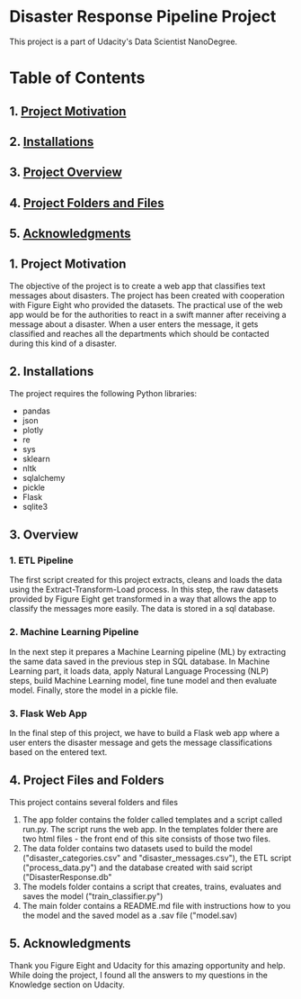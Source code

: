 # Disaster Response Pipeline Project
This project is a part of Udacity's Data Scientist NanoDegree.

# Table of Contents

## 1. [Project Motivation](#motivation)
## 2. [Installations](#installations)
## 3. [Project Overview](#overview)
## 4. [Project Folders and Files](#files)
## 5. [Acknowledgments](#ack)

<a id='motivation'></a>
## 1. Project Motivation

The objective of the project is to create a web app that classifies text messages about disasters. The project has been created with cooperation with Figure Eight who provided the datasets.
The practical use of the web app would be for the authorities to react in a swift manner after receiving a message about a disaster. 
When a user enters the message, it gets classified and reaches all the departments which should be contacted during this kind of a disaster.

<a id='installations'></a>
## 2. Installations

The project requires the following Python libraries:

* pandas
* json
* plotly
* re
* sys
* sklearn
* nltk
* sqlalchemy
* pickle
* Flask
* sqlite3


<a id='overview'></a>
## 3. Overview

### 1.	ETL Pipeline

The first script created for this project extracts, cleans and loads the data using the Extract-Transform-Load process. 
In this step, the raw datasets provided by Figure Eight get transformed in a way that allows the app to classify the messages more easily. The data is stored in a sql database.

### 2.	Machine Learning Pipeline

In the next step it prepares a Machine Learning pipeline (ML) by extracting the same data saved in the previous step in SQL database. In Machine Learning part, it loads data, apply Natural Language Processing (NLP) steps, build Machine Learning model, fine tune model and then evaluate model. Finally, store the model in a pickle file.

### 3.	Flask Web App

In the final step of this project, we have to build a Flask web app where a user enters the disaster message and gets the message classifications based on the entered text.


<a id='files'></a>
## 4.	Project Files and Folders
This project contains several folders and files
1. The app folder contains the folder called templates and a script called  run.py. The script runs the web app. In the templates folder there are two html files - the front end of this site consists of those two files.
2. The data folder contains two datasets used to build the model ("disaster_categories.csv" and "disaster_messages.csv"), the ETL script ("process_data.py") and the database created with said script ("DisasterResponse.db"
3. The models folder contains a script that creates, trains, evaluates and saves the model ("train_classifier.py")
4. The main folder contains a README.md file with instructions how to you the model and the saved model as a .sav file ("model.sav)


<a id='ack'></a>
## 5. Acknowledgments
Thank you Figure Eight and Udacity for this amazing opportunity and help. While doing the project, I found all the answers to my questions in the Knowledge section on Udacity.
